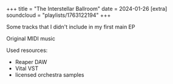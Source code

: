 +++
title = "The Interstellar Ballroom"
date = 2024-01-26
[extra]
soundcloud = "playlists/1763122194"
+++

Some tracks that I didn't include in my first main EP

Original MIDI music

Used resources:

- Reaper DAW
- Vital VST
- licensed orchestra samples
